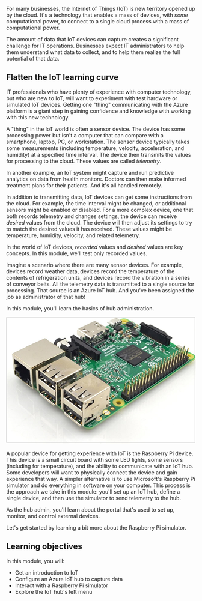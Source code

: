 For many businesses, the Internet of Things (IoT) is new territory opened up by the cloud. It's a technology that enables a mass of devices, with _some_ computational power, to connect to a single cloud process with a mass of computational power.

The amount of data that IoT devices can capture creates a significant challenge for IT operations. Businesses expect IT administrators to help them understand what data to collect, and to help them realize the full potential of that data.

## Flatten the IoT learning curve

IT professionals who have plenty of experience with computer technology, but who are new to IoT, will want to experiment with test hardware or simulated IoT devices. Getting one "thing" communicating with the Azure platform is a giant step in gaining confidence and knowledge with working with this new technology.

A "thing" in the IoT world is often a sensor device. The device has some processing power but isn't a computer that can compare with a smartphone, laptop, PC, or workstation. The sensor device typically takes some measurements (including temperature, velocity, acceleration, and humidity) at a specified time interval. The device then transmits the values for processing to the cloud. These values are called _telemetry_.

In another example, an IoT system might capture and run predictive analytics on data from health monitors. Doctors can then make informed treatment plans for their patients. And it's all handled remotely.

In addition to transmitting data, IoT devices can get some instructions from the cloud. For example, the time interval might be changed, or additional sensors might be enabled or disabled. For a more complex device, one that both records telemetry and changes settings, the device can receive _desired_ values from the cloud. The device will then adjust its settings to try to match the desired values it has received. These values might be temperature, humidity, velocity, and related telemetry.

In the world of IoT devices, _recorded_ values and _desired_ values are key concepts. In this module, we'll test only recorded values.

Imagine a scenario where there are many sensor devices. For example, devices record weather data, devices record the temperature of the contents of refrigeration units, and devices record the vibration in a series of conveyor belts. All the telemetry data is transmitted to a single source for processing. That source is an Azure IoT hub. And you've been assigned the job as administrator of that hub!

In this module, you'll learn the basics of hub administration.

[![Photograph of a Raspberry Pi device](../media/iot-admin-raspberry-pi.png)](../media/iot-admin-raspberry-pi.png#lightbox)

A popular device for getting experience with IoT is the Raspberry Pi device. This device is a small circuit board with some LED lights, some sensors (including for temperature), and the ability to communicate with an IoT hub. Some developers will want to physically connect the device and gain experience that way. A simpler alternative is to use Microsoft's Raspberry Pi simulator and do everything in software on your computer. This process is the approach we take in this module: you'll set up an IoT hub, define a single device, and then use the simulator to send telemetry to the hub.

As the hub admin, you'll learn about the portal that's used to set up, monitor, and control external devices.

Let's get started by learning a bit more about the Raspberry Pi simulator.

## Learning objectives

In this module, you will:

- Get an introduction to IoT  
- Configure an Azure IoT hub to capture data
- Interact with a Raspberry Pi simulator
- Explore the IoT hub's left menu
